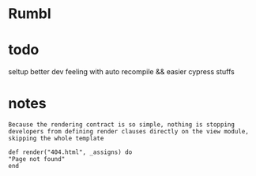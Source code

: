 # Rumbl

# todo

seltup better dev feeling with auto recompile && easier cypress stuffs

# notes

`Because the rendering contract is so simple, nothing is stopping developers from defining render clauses directly on the view module, skipping the whole template`

```
def render("404.html", _assigns) do
"Page not found"
end
```
